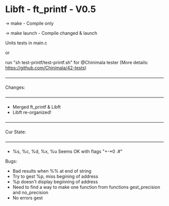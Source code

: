 # Libft - ft_printf - V0.5

-> make - Compile only

-> make launch - Compile changed & launch

Units tests in main.c 

or 

run "sh test-printf/test-printf.sh" for @Chinimala tester
(More details: https://github.com/Chinimala/42-tests)




————————————————————————————————————

Changes:

————————————————————————————————————
- Merged ft_printf & Libft
- Libft re-organized!

————————————————————————————————————

Cur State:

————————————————————————————————————
- %s, %c, %d, %x, %u Seems OK with flags "+-*0 .#"

Bugs:
- Bad results when %% at end of string
- Try to gest %p, miss begining of address
- %p doesn't display beginning of address
- Need to find a way to make one function from functions gest_precision and no_precision
- No errors gest


